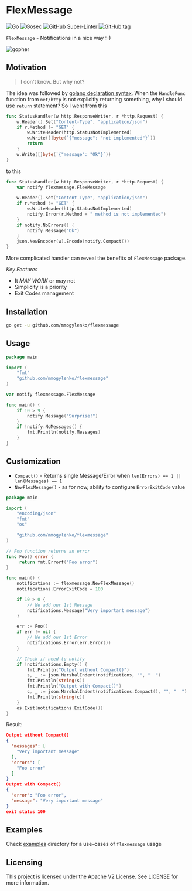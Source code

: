 # FlexMessage

![Go](https://github.com/mmogylenko/flexmessage/workflows/Go/badge.svg) ![Gosec](https://github.com/mmogylenko/flexmessage/workflows/Gosec/badge.svg) [![GitHub Super-Linter](https://github.com/mmogylenko/flexmessage/workflows/Lint%20Code%20Base/badge.svg)](https://github.com/marketplace/actions/super-linter) [![GitHub tag](https://img.shields.io/github/tag/mmogylenko/flexmessage.svg)](https://github.com/mmogylenko/flexmessage/tags/)

`FlexMessage` - Notifications in a nice way :-)

![gopher](https://github.com/egonelbre/gophers/blob/master/sketch/fairy-tale/messenger-red-letter.png?raw=true)

## Motivation

>I don't know. But why not?

The idea was followed by [golang declaration syntax](https://blog.golang.org/declaration-syntax). When the `HandleFunc` function from `net/http` is not explicitly returning something, why I should use `return` statement? So I went from this
```go
func StatusHandler(w http.ResponseWriter, r *http.Request) {
    w.Header().Set("Content-Type", "application/json")
    if r.Method != "GET" {
        w.WriteHeader(http.StatusNotImplemented)
        w.Write([]byte(`{"message": "not implemented"}`))
        return
    }
    w.Write([]byte(`{"message": "Ok"}`))
}
```
to this
```go
func StatusHandler(w http.ResponseWriter, r *http.Request) {
    var notify flexmessage.FlexMessage

    w.Header().Set("Content-Type", "application/json")
    if r.Method != "GET" {
        w.WriteHeader(http.StatusNotImplemented)
        notify.Error(r.Method + " method is not implemented")
    }
    if notify.NoErrors() {
        notify.Message("Ok")
    }
    json.NewEncoder(w).Encode(notify.Compact())
}
```
More complicated handler can reveal the benefits of `FlexMessage` package.

*Key Features*

- It *MAY WORK* or may not
- Simplicity is a priority
- Exit Codes management


## Installation

```sh
go get -u github.com/mmogylenko/flexmessage
```

## Usage


```go
package main

import (
    "fmt"
    "github.com/mmogylenko/flexmessage"
)

var notify flexmessage.FlexMessage

func main() {
    if 10 > 9 {
        notify.Message("Surprise!")
    }
    if !notify.NoMessages() {
        fmt.Println(notify.Messages)
    }
}
```

## Customization


- `Compact()` - Returns single Message/Error when `len(Errors) == 1 ||  len(Messages) == 1`
- `NewFlexMessage()` - as for now, ability to configure `ErrorExitCode` value

```go
package main

import (
    "encoding/json"
    "fmt"
    "os"

    "github.com/mmogylenko/flexmessage"
)

// Foo function returns an error
func Foo() error {
     return fmt.Errorf("Foo error")
}

func main() {
    notifications := flexmessage.NewFlexMessage()
    notifications.ErrorExitCode = 100

    if 10 > 0 {
        // We add our 1st Message
        notifications.Message("Very important message")
    }

    err := Foo()
    if err != nil {
        // We add our 1st Error
        notifications.Error(err.Error())
    }

    // Check if need to notify
    if !notifications.Empty() {
        fmt.Println("Output without Compact()")
        s, _ := json.MarshalIndent(notifications, "", "  ")
        fmt.Println(string(s))
        fmt.Println("Output with Compact()")
        c, _ := json.MarshalIndent(notifications.Compact(), "", "  ")
        fmt.Println(string(c))
    }
    os.Exit(notifications.ExitCode())
}
```

Result:
```json
Output without Compact()
{
  "messages": [
    "Very important message"
  ],
  "errors": [
    "Foo error"
  ]
}
Output with Compact()
{
  "error": "Foo error",
  "message": "Very important message"
}
exit status 100
```

## Examples

Check [examples](examples) directory for a use-cases of `flexmessage` usage


## Licensing

This project is licensed under the Apache V2 License. See [LICENSE](LICENSE) for more information.
